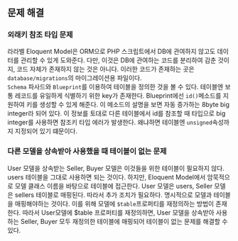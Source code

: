 #

## 문제 해결
### 외래키 참조 타입 문제
라라벨 Eloquent Model은 ORM으로 PHP 스크립트에서 DB에 관여하지 않고도 데이터를 관리할 수 있게 도와준다. 다만, 이것은 DB에 관여하는 코드를 분리하여 감춘 것이지, 코드 자체가 존재하지 않는 것은 아니다.
이러한 코드가 존재하는 곳은 `database/migrations`의 마이그레이션용 파일이다.  
`Schema` 파사드와 `Blueprint`를 이용하여 테이블을 정의한 것을 볼 수 있다. 테이블엔 보통 레코드를 유일하게 식별하기 위한 key가 존재한다.
Blueprint에선 `id()`메소드를 지원하여 키를 생성할 수 있게 해준다. 이 메소드의 설명을 보면 자동 증가하는 8byte big integer라 되어 있다. 
이 정보를 토대로 다른 테이블에서 id를 참조할 때 타입으로 big integer를 사용하면 참조키 타입 에러가 발생한다. 왜냐하면 테이블엔 `unsigned`속성까지 지정되어 있기 떄문이다.

### 다른 모델을 상속받아 사용했을 때 테이블이 없는 문제
User 모델을 상속받는 Seller, Buyer 모델은 이것들을 위한 테이블이 필요하지 않다. users 테이블을 그대로 사용하면 되는 것이다.
하지만, Eloquent Model에서 암묵적으로 모델 클래스 이름을 바탕으로 테이블에 접근한다. User 모델은 users, Seller 모델은 sellers 테이블로 매핑된다.
따라서 추가 조치가 필요하다. 명시적으로 모델과 테이블을 매핑해야하는 것이다. 이를 위해 모델에 `$table`프로퍼티를 재정의하는 방법이 존재한다. 따라서 User모델에 $table 프로퍼티를 재정의하면,
User 모델을 상속받아 사용하는 Seller, Buyer 모두 재정의한 테이블에 매핑되어 테이블이 없는 문제를 해결할 수 있다.
